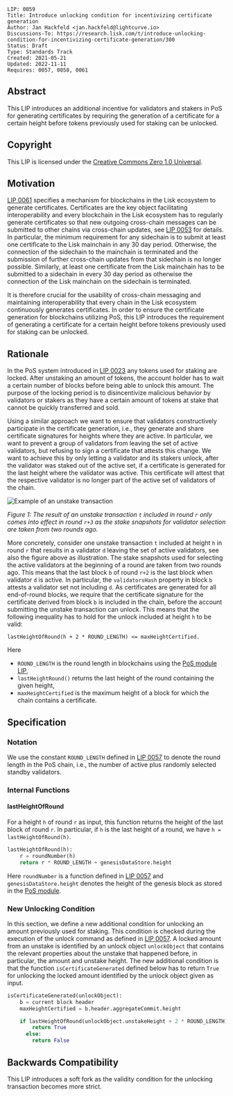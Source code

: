 ```
LIP: 0059
Title: Introduce unlocking condition for incentivizing certificate generation
Author: Jan Hackfeld <jan.hackfeld@lightcurve.io>
Discussions-To: https://research.lisk.com/t/introduce-unlocking-condition-for-incentivizing-certificate-generation/300
Status: Draft
Type: Standards Track
Created: 2021-05-21
Updated: 2022-11-11
Requires: 0057, 0058, 0061
```

## Abstract

This LIP introduces an additional incentive for validators and stakers in PoS for generating certificates by requiring the generation of a certificate for a certain height before tokens previously used for staking can be unlocked.

## Copyright

This LIP is licensed under the [Creative Commons Zero 1.0 Universal](https://creativecommons.org/publicdomain/zero/1.0/).

## Motivation

[LIP 0061][lip-0061] specifies a mechanism for blockchains in the Lisk ecosystem to generate certificates. Certificates are the key object facilitating interoperability and every blockchain in the Lisk ecosystem has to regularly generate certificates so that new outgoing cross-chain messages can be submitted to other chains via cross-chain updates, see [LIP 0053][lip-0053] for details. In particular, the minimum requirement for any sidechain is to submit at least one certificate to the Lisk mainchain in any 30 day period. Otherwise, the connection of the sidechain to the mainchain is terminated and the submission of further cross-chain updates from that sidechain is no longer possible. Similarly, at least one certificate from the Lisk mainchain has to be submitted to a sidechain in every 30 day period as otherwise the connection of the Lisk mainchain on the sidechain is terminated.

It is therefore crucial for the usability of cross-chain messaging and maintaining interoperability that every chain in the Lisk ecosystem continuously generates certificates. In order to ensure the certificate generation for blockchains utilizing PoS, this LIP introduces the requirement of generating a certificate for a certain height before tokens previously used for staking can be unlocked.

## Rationale

In the PoS system introduced in [LIP 0023](https://github.com/LiskHQ/lips/blob/main/proposals/lip-0023.md) any tokens used for staking are locked. After unstaking an amount of tokens, the account holder has to wait a certain number of blocks before being able to unlock this amount. The purpose of the locking period is to disincentivize malicious behavior by validators or stakers as they have a certain amount of tokens at stake that cannot be quickly transferred and sold.

Using a similar approach we want to ensure that validators constructively participate in the certificate generation, i.e., they generate and share certificate signatures for heights where they are active. In particular, we want to prevent a group of validators from leaving the set of active validators, but refusing to sign a certificate that attests this change. We want to achieve this by only letting a validator and its stakers unlock, after the validator was staked out of the active set, if a certificate is generated for the last height where the validator was active. This certificate will attest that the respective validator is no longer part of the active set of validators of the chain.

![Example of an unstake transaction](lip-0059/unvote_example.png)

*Figure 1: The result of an unstake transaction `t` included in round `r` only comes into effect in round `r+3` as the stake snapshots for validator selection are taken from two rounds ago.*

More concretely, consider one unstake transaction `t` included at height `h` in round `r` that results in a validator `d` leaving the set of active validators, see also the figure above as illustration. The stake snapshots used for selecting the active validators at the beginning of a round are taken from two rounds ago. This means that the last block `b` of round `r+2` is the last block when validator `d` is active. In particular, the `validatorsHash` property in block `b` attests a validator set not including `d`. As certificates are generated for all end-of-round blocks, we require that the certificate signature for the certificate derived from block `b` is included in the chain, before the account submitting the unstake transaction can unlock. This means that the following inequality has to hold for the unlock included at height `h` to be valid:

```
lastHeightOfRound(h + 2 * ROUND_LENGTH) <= maxHeightCertified.
```

Here
- `ROUND_LENGTH` is the round length in blockchains using the [PoS module LIP][lip-0057],
- `lastHeightRound()` returns the last height of the round containing the given height,
- `maxHeightCertified` is the maximum height of a block for which the chain contains a certificate.

## Specification

### Notation

We use the constant `ROUND_LENGTH` defined in [LIP 0057][lip-0057] to denote the round length in the PoS chain, i.e., the number of active plus randomly selected standby validators.

### Internal Functions

#### lastHeightOfRound

 For a height `h` of round `r` as input, this function returns the height of the last block of round `r`. In particular, if `h` is the last height of a round, we have `h = lastHeightOfRound(h)`.

```python
lastHeightOfRound(h):
    r = roundNumber(h)
    return r * ROUND_LENGTH + genesisDataStore.height
```

Here `roundNumber` is a function defined in [LIP 0057][lip-0057#roundnumber] and `genesisDataStore.height` denotes the height of the genesis block as stored in the [PoS module][lip-0057].

### New Unlocking Condition

In this section, we define a new additional condition for unlocking an amount previously used for staking. This condition is checked during the execution of the unlock command as defined in [LIP 0057][lip-0057]. A locked amount from an unstake is identified by an unlock object `unlockObject` that contains the relevant properties about the unstake that happened before, in particular, the amount and unstake height. The new additional condition is that the function `isCertificateGenerated` defined below has to return `True` for unlocking the locked amount identified by the unlock object given as input.

```python
isCertificateGenerated(unlockObject):
    b = current block header
    maxHeightCertified = b.header.aggregateCommit.height

    if lastHeightOfRound(unlockObject.unstakeHeight + 2 * ROUND_LENGTH) <= maxHeightCertified:
        return True
      else:
        return False
```

## Backwards Compatibility

This LIP introduces a soft fork as the validity condition for the unlocking transaction becomes more strict.

[lip-0053]: https://github.com/LiskHQ/lips/blob/main/proposals/lip-0053.md
[lip-0057]: https://github.com/LiskHQ/lips/blob/main/proposals/lip-0057.md
[lip-0057#roundnumber]: https://github.com/LiskHQ/lips/blob/main/proposals/lip-0057.md#roundnumber
[lip-0058]: https://github.com/LiskHQ/lips/blob/main/proposals/lip-0058.md
[lip-0061]: https://github.com/LiskHQ/lips/blob/main/proposals/lip-0061.md
